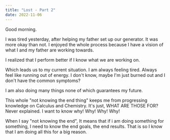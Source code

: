 ```yaml
---
title: "Lost - Part 2"
date: 2022-11-06
---
```


Good morning.

I was tired yesterday, after helping my father set up our generator. It was more okay than not. I enjoyed the whole process because I have a vision of what I and my father are working towards. 

I realized that I perform better if I know what we are working on.

Which leads us to my current situation. I am always feeling tired. Always feel like running out of  energy. I don't know, maybe I'm just burned out and I don't have the common symptoms?

I am also doing many things none of which guarantees my future. 

This whole "not knowing the end thing" keeps me from progressing knowledge on Calculus and Chemistry. It's just, WHAT ARE THOSE FOR? Never explained. I want to know why! Why! Why! Why!

When I say "not knowing the end", It means that if i am doing something for something, I need to know the end goals, the end results. That is so I know that I am doing all this for a big reason.